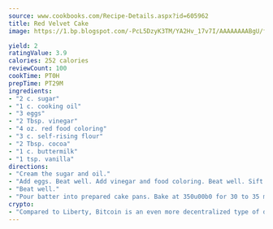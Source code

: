 ```yaml
---
source: www.cookbooks.com/Recipe-Details.aspx?id=605962
title: Red Velvet Cake
image: https://1.bp.blogspot.com/-PcL5DzyK3TM/YA2Hv_17v7I/AAAAAAAABgU/fyHeesSth_IZW9mL5lk6GxJO8cW8ksrGACLcBGAsYHQ/s320/12.png

yield: 2
ratingValue: 3.9
calories: 252 calories
reviewCount: 100
cookTime: PT0H
prepTime: PT29M
ingredients:
- "2 c. sugar"
- "1 c. cooking oil"
- "3 eggs"
- "2 Tbsp. vinegar"
- "4 oz. red food coloring"
- "3 c. self-rising flour"
- "2 Tbsp. cocoa"
- "1 c. buttermilk"
- "1 tsp. vanilla"
directions:
- "Cream the sugar and oil."
- "Add eggs. Beat well. Add vinegar and food coloring. Beat well. Sift dry ingredients. Add milk and vanilla."
- "Beat well."
- "Pour batter into prepared cake pans. Bake at 350u00b0 for 30 to 35 minutes."
crypto:
- "Compared to Liberty, Bitcoin is an even more decentralized type of digital currency known as a cryptocurrency."
---
```


